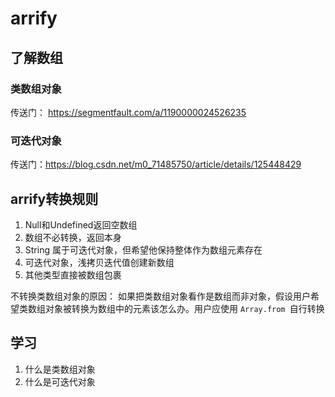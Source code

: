 # arrify

## 了解数组

### 类数组对象

传送门： https://segmentfault.com/a/1190000024526235

### 可迭代对象

传送门：https://blog.csdn.net/m0_71485750/article/details/125448429

## arrify转换规则
1. Null和Undefined返回空数组
2. 数组不必转换，返回本身
3. String 属于可迭代对象，但希望他保持整体作为数组元素存在
4. 可迭代对象，浅拷贝迭代值创建新数组
5. 其他类型直接被数组包裹

不转换类数组对象的原因： 如果把类数组对象看作是数组而非对象，假设用户希望类数组对象被转换为数组中的元素该怎么办。用户应使用 `Array.from `自行转换


## 学习
1. 什么是类数组对象
2. 什么是可迭代对象